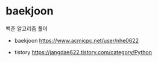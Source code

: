 # baekjoon
백준 알고리즘 풀이

- baekjoon
https://www.acmicpc.net/user/nhe0622

- tistory
https://jangdae622.tistory.com/category/Python